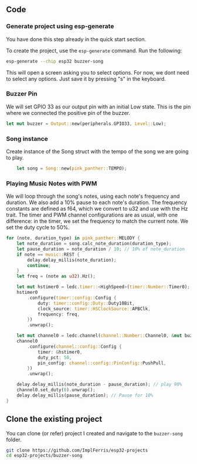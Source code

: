 ## Code

### Generate project using esp-generate

You have done this step already in the quick start section. 

To create the project, use the `esp-generate` command. Run the following:

```sh
esp-generate --chip esp32 buzzer-song
```

This will open a screen asking you to select options. For now, we dont need to select any options. Just save it by pressing "s" in the keyboard.

### Buzzer Pin

We will set GPIO 33 as our output pin with an initial Low state. This is the pin where we connected the positive pin of the buzzer.

```rust
let mut buzzer = Output::new(peripherals.GPIO33, Level::Low);
```

### Song instance
Create instance of the Song struct with the tempo of the song we are going to play.
```rust
    let song = Song::new(pink_panther::TEMPO);
```

### Playing Music Notes with PWM

We will loop through the song's notes, using each note's frequency and duration. We also add a 10% pause to each note's duration. The frequency constants are defined as f64, which we convert to u32 and use with the Hz trait. The timer and PWM channel configurations are as usual, with one difference: in the timer, we set the frequency to match the current note. We set the duty cycle to 50%.
 
```rust
for (note, duration_type) in pink_panther::MELODY {
    let note_duration = song.calc_note_duration(duration_type);
    let pause_duration = note_duration / 10; // 10% of note_duration
    if note == music::REST {
        delay.delay_millis(note_duration);
        continue;
    }
    let freq = (note as u32).Hz();

    let mut hstimer0 = ledc.timer::<HighSpeed>(timer::Number::Timer0);
    hstimer0
        .configure(timer::config::Config {
            duty: timer::config::Duty::Duty10Bit,
            clock_source: timer::HSClockSource::APBClk,
            frequency: freq,
        })
        .unwrap();

    let mut channel0 = ledc.channel(channel::Number::Channel0, &mut buzzer);
    channel0
        .configure(channel::config::Config {
            timer: &hstimer0,
            duty_pct: 50,
            pin_config: channel::config::PinConfig::PushPull,
        })
        .unwrap();

    delay.delay_millis(note_duration - pause_duration); // play 90%
    channel0.set_duty(0).unwrap();
    delay.delay_millis(pause_duration); // Pause for 10%
}
```


## Clone the existing project
You can clone (or refer) project I created and navigate to the `buzzer-song` folder.

```sh
git clone https://github.com/ImplFerris/esp32-projects
cd esp32-projects/buzzer-song
```
